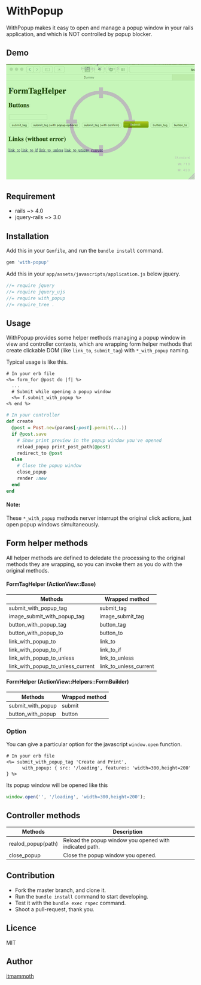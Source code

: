 WithPopup
====

WithPopup makes it easy to open and manage a popup window in your rails application, and which is NOT controlled by popup blocker.

## Demo

![Demo](https://raw.githubusercontent.com/itmammoth/with-popup/master/demo.gif "Demo")

## Requirement

* rails ~> 4.0
* jquery-rails ~> 3.0

## Installation

Add this in your ```Gemfile```, and run the ```bundle install``` command.

```ruby
gem 'with-popup'
```

Add this in your ```app/assets/javascripts/application.js``` below jquery.

```Javascript
//= require jquery
//= require jquery_ujs
//= require with_popup
//= require_tree .
```

## Usage

WithPopup provides some helper methods managing a popup window in view and controller contexts, which are wrapping form helper methods that create clickable DOM (like ```link_to```, ```submit_tag```) with ```*_with_popup``` naming.

Typical usage is like this.

```HTML+ERB
# In your erb file
<%= form_for @post do |f| %>
  ...
  # Submit while opening a popup window
  <%= f.submit_with_popup %>
<% end %>
```

```Ruby
# In your controller
def create
  @post = Post.new(params[:post].permit(...))
  if @post.save
    # Show print preview in the popup window you've opened
    reload_popup print_post_path(@post)
    redirect_to @post
  else
    # Close the popup window
    close_popup
    render :new
  end
end
```

#### Note:
These ```*_with_popup``` methods nerver interrupt the original click actions, just open popup windows simultaneously.

## Form helper methods

All helper methods are defined to deledate the processing to the original methods they are wrapping, so you can invoke them as you do with the original methods.

#### FormTagHelper (ActionView::Base)

| Methods                           | Wrapped method         |
|-----------------------------------|------------------------|
| submit_with_popup_tag             | submit_tag             |
| image_submit_with_popup_tag       | image_submit_tag       |
| button_with_popup_tag             | button_tag             |
| button_with_popup_to              | button_to              |
| link_with_popup_to                | link_to                |
| link_with_popup_to_if             | link_to_if             |
| link_with_popup_to_unless         | link_to_unless         |
| link_with_popup_to_unless_current | link_to_unless_current |

#### FormHelper (ActionView::Helpers::FormBuilder)

| Methods           | Wrapped method |
|-------------------|----------------|
| submit_with_popup | submit         |
| button_with_popup | button         |

### Option

You can give a particular option for the javascript ```window.open``` function.

```HTML+ERB
# In your erb file
<%= submit_with_popup_tag 'Create and Print',
      with_popup: { src: '/loading', features: 'width=300,height=200' } %>
```

Its popup window will be opened like this

```Javascript
window.open('', '/loading', 'width=300,height=200');
```


## Controller methods

| Methods            | Description                                             |
|--------------------|---------------------------------------------------------|
| realod_popup(path) | Reload the popup window you opened with indicated path. |
| close_popup        | Close the popup window you opened.                      |


## Contribution
* Fork the master branch, and clone it.
* Run the ```bundle install``` command to start developing.
* Test it with the ```bundle exec rspec``` command.
* Shoot a pull-request, thank you.

## Licence

MIT

## Author

[itmammoth](https://github.com/itmammoth)
